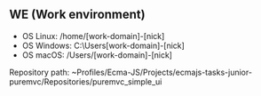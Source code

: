 ## WE (Work environment) 

- OS Linux: /home/[work-domain]-[nick]
- OS Windows: C:\Users\[work-domain]-[nick]
- OS macOS: /Users/[work-domain]-[nick]


Repository path: ~Profiles/Ecma-JS/Projects/ecmajs-tasks-junior-puremvc/Repositories/puremvc_simple_ui
